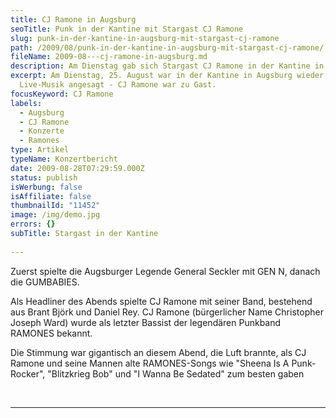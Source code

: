 ```yaml
---
title: CJ Ramone in Augsburg
seoTitle: Punk in der Kantine mit Stargast CJ Ramone
slug: punk-in-der-kantine-in-augsburg-mit-stargast-cj-ramone
path: /2009/08/punk-in-der-kantine-in-augsburg-mit-stargast-cj-ramone/
fileName: 2009-08---cj-ramone-in-augsburg.md
description: Am Dienstag gab sich Stargast CJ Ramone in der Kantine in Augsburg die Ehre
excerpt: Am Dienstag, 25. August war in der Kantine in Augsburg wieder
  Live-Musik angesagt - CJ Ramone war zu Gast.
focusKeyword: CJ Ramone
labels:
  - Augsburg
  - CJ Ramone
  - Konzerte
  - Ramones
type: Artikel
typeName: Konzertbericht
date: 2009-08-28T07:29:59.000Z
status: publish
isWerbung: false
isAffiliate: false
thumbnailId: "11452"
image: /img/demo.jpg
errors: {}
subTitle: Stargast in der Kantine
  
---
```


Zuerst spielte die Augsburger Legende General Seckler mit GEN N, danach die
GUMBABIES.

Als Headliner des Abends spielte CJ Ramone mit seiner Band, bestehend aus Brant
Björk und Daniel Rey. CJ Ramone (bürgerlicher Name Christopher Joseph Ward)
wurde als letzter Bassist der legendären Punkband RAMONES bekannt.

Die Stimmung war gigantisch an diesem Abend, die Luft brannte, als CJ Ramone und
seine Mannen alte RAMONES-Songs wie "Sheena Is A Punk-Rocker", "Blitzkrieg Bob"
und "I Wanna Be Sedated" zum besten gaben

&nbsp;

---

  